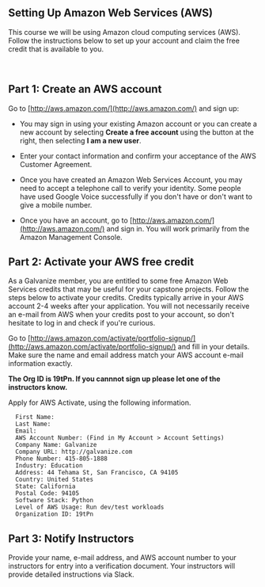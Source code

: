 ## Setting Up Amazon Web Services (AWS)

This course we will be using Amazon cloud computing services (AWS). Follow the instructions below to set up your account and claim the free credit that is available to you.

<br>

## Part 1: Create an AWS account

Go to [http://aws.amazon.com/](http://aws.amazon.com/) and sign up: 

- You may sign in using your existing Amazon account or you can create a new account by selecting
  **Create a free account** using the button at the right, then selecting **I am a new user**.
    
- Enter your contact information and confirm your acceptance of the AWS Customer Agreement.

- Once you have created an Amazon Web Services Account, you may need to accept a telephone call to verify your identity. Some people have used Google Voice successfully if you don't have or don't want to give a mobile number.
      
- Once you have an account, go to [http://aws.amazon.com/](http://aws.amazon.com/) and sign in. You will work primarily from the Amazon Management Console.

## Part 2: Activate your AWS free credit

As a Galvanize member, you are entitled to some free Amazon Web Services credits that may be useful for your capstone projects. Follow the steps below to activate your credits. Credits typically arrive in your AWS account 2-4 weeks after your application. You will not necessarily receive an e-mail from AWS when your credits post to your account, so don't hesitate to log in and check if you're curious.

Go to [http://aws.amazon.com/activate/portfolio-signup/](http://aws.amazon.com/activate/portfolio-signup/) and fill in your details. Make sure the name and email address match your AWS account e-mail information exactly.

**The Org ID is 19tPn. If you cannnot sign up please let one of the instructors know.**

Apply for AWS Activate, using the following information.

      First Name:
      Last Name:
      Email:
      AWS Account Number: (Find in My Account > Account Settings)
      Company Name: Galvanize
      Company URL: http://galvanize.com
      Phone Number: 415-805-1888 
      Industry: Education
      Address: 44 Tehama St, San Francisco, CA 94105
      Country: United States
      State: California
      Postal Code: 94105
      Software Stack: Python
      Level of AWS Usage: Run dev/test workloads
      Organization ID: 19tPn

## Part 3: Notify Instructors

Provide your name, e-mail address, and AWS account number to your instructors for entry into a verification document. Your instructors will provide detailed instructions via Slack.
